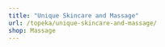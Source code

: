 ```yaml
---
title: "Unique Skincare and Massage"
url: /topeka/unique-skincare-and-massage/
shop: Massage
---
```

